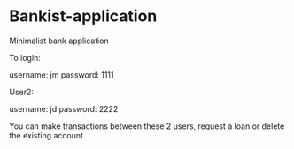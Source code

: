 # Bankist-application
Minimalist bank application

To login:

username: jm
password: 1111

User2:

username: jd
password: 2222

You can make transactions between these 2 users, request a loan or delete the existing account.
